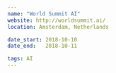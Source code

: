 ```yaml
---
name: "World Summit AI"
website: http://worldsummit.ai/
location: Amsterdam, Netherlands

date_start: 2018-10-10
date_end:   2018-10-11

tags: AI
---
```

